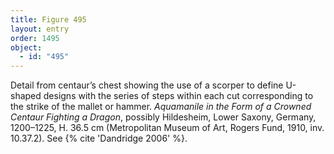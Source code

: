 ```yaml
---
title: Figure 495
layout: entry
order: 1495
object:
  - id: "495"
---
```


Detail from centaur’s chest showing the use of a scorper to define U-shaped designs with the series of steps within each cut corresponding to the strike of the mallet or hammer. *Aquamanile in the Form of a Crowned Centaur Fighting a Dragon*, possibly Hildesheim, Lower Saxony, Germany, 1200–1225, H. 36.5 cm (Metropolitan Museum of Art, Rogers Fund, 1910, inv. 10.37.2). See {% cite 'Dandridge 2006' %}.
